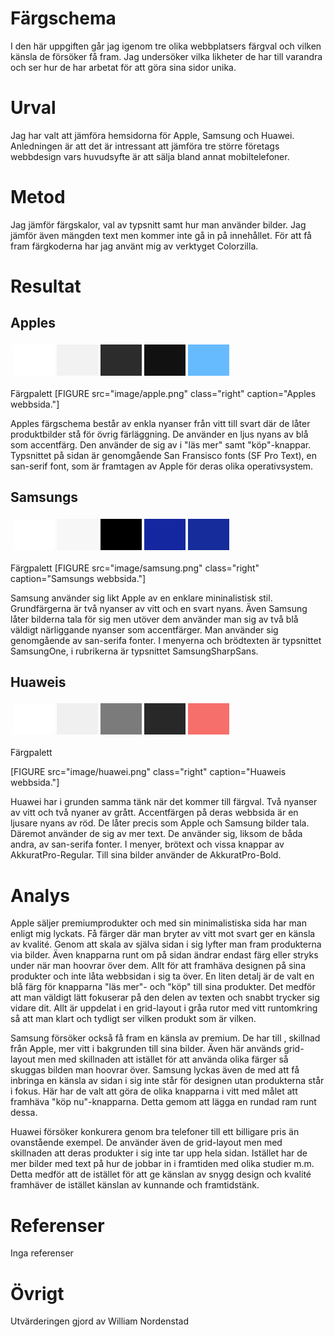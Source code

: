 ---
---
Färgschema
=======================

I den här uppgiften går jag igenom tre olika webbplatsers färgval och vilken känsla de försöker få fram.
Jag undersöker vilka likheter de har till varandra och ser hur de har arbetat för att göra sina sidor unika.

Urval
=======================

Jag har valt att jämföra hemsidorna för Apple, Samsung och Huawei. Anledningen är att det är intressant att jämföra tre större företags webbdesign vars huvudsyfte är att sälja bland annat mobiltelefoner.


Metod
=======================

Jag jämför färgskalor, val av typsnitt samt hur man använder bilder. Jag jämför även mängden text men kommer inte
 gå in på innehållet.
 För att få fram färgkoderna har jag använt mig av verktyget Colorzilla.

Resultat
=======================

Apples
-----------------------
<table style="border-spacing: 4px; border-collapse: separate">
<tr>
<td style="height: 50px; width: 50px; background-color: #ffffff">
<td style="height: 50px; width: 50px; background-color: #f2f2f2">
<td style="height: 50px; width: 50px; background-color: #2c2c2c">
<td style="height: 50px; width: 50px; background-color: #111111">
<td style="height: 50px; width: 50px; background-color: #66bbff">
</tr>
</table>
Färgpalett
[FIGURE src="image/apple.png" class="right" caption="Apples webbsida."]

Apples färgschema består av enkla nyanser från vitt till svart där de låter produktbilder stå för
övrig färläggning. De använder en ljus nyans av blå som accentfärg. Den använder de sig av i "läs mer" samt "köp"-knappar. Typsnittet på sidan är genomgående San Fransisco fonts (SF Pro Text), en san-serif font, som är framtagen av Apple för deras olika operativsystem.

Samsungs
-----------------------
<table style="border-spacing: 4px; border-collapse: separate">
<tr>
<td style="height: 50px; width: 50px; background-color: #ffffff">
<td style="height: 50px; width: 50px; background-color: #f7f7f7">
<td style="height: 50px; width: 50px; background-color: #000000">
<td style="height: 50px; width: 50px; background-color: #1427A0">
<td style="height: 50px; width: 50px; background-color: #152c9a">
</tr>
</table>
Färgpalett
[FIGURE src="image/samsung.png" class="right" caption="Samsungs webbsida."]

Samsung använder sig likt Apple av en enklare mininalistisk stil. Grundfärgerna är två nyanser av vitt och
en svart nyans. Även Samsung låter bilderna tala för sig men utöver dem använder man sig av två blå väldigt närliggande nyanser som accentfärger. Man använder sig genomgående av san-serifa fonter. I menyerna och brödtexten är typsnittet SamsungOne, i rubrikerna är typsnittet SamsungSharpSans.


Huaweis
-----------------------
<table style="border-spacing: 4px; border-collapse: separate">
<tr>
<td style="height: 50px; width: 50px; background-color: #ffffff">
<td style="height: 50px; width: 50px; background-color: #f0f0f0">
<td style="height: 50px; width: 50px; background-color: #7B7B7B">
<td style="height: 50px; width: 50px; background-color: #282828">
<td style="height: 50px; width: 50px; background-color: #F66F6A">
</tr>
</table>
Färgpalett

[FIGURE src="image/huawei.png" class="right" caption="Huaweis webbsida."]

Huawei har i grunden samma tänk när det kommer till färgval. Två nyanser av vitt och två nyaner av grått. Accentfärgen
på deras webbsida är en ljusare nyans av röd. De låter precis som Apple och Samsung bilder tala. Däremot använder de sig av mer text. De använder sig, liksom de båda andra, av san-serifa fonter. I menyer, brötext och vissa knappar av AkkuratPro-Regular. Till sina bilder använder de AkkuratPro-Bold.




Analys
=======================
Apple säljer premiumprodukter och med sin minimalistiska sida har man enligt mig lyckats. Få färger där man bryter av
vitt mot svart ger en känsla av kvalité. Genom att skala av själva sidan i sig lyfter man fram produkterna via bilder.
Även knapparna runt om på sidan ändrar endast färg eller stryks under när man hoovrar över dem. Allt för att framhäva
designen på sina produkter och inte låta webbsidan i sig ta över. En liten detalj är de valt en blå färg för knapparna
"läs mer"- och "köp" till sina produkter. Det medför att man väldigt lätt fokuserar på den delen av texten och snabbt trycker
sig vidare dit. Allt är uppdelat i en grid-layout i gråa rutor med vitt runtomkring så att man klart och tydligt ser vilken produkt som är vilken.

Samsung försöker också få fram en känsla av premium. De har till , skillnad från Apple, mer vitt i bakgrunden till sina bilder. Även här
används grid-layout men med skillnaden att istället för att använda olika färger så skuggas bilden man hoovrar över. Samsung
lyckas även de med att få inbringa en känsla av sidan i sig inte står för designen utan produkterna står i fokus. Här har de valt att göra de olika knapparna i vitt med målet att framhäva "köp nu"-knapparna. Detta gemom att lägga en rundad ram runt dessa.

Huawei försöker konkurera genom bra telefoner till ett billigare pris än ovanstående exempel. De använder även de grid-layout men med skillnaden att deras produkter i sig inte tar upp hela sidan. Istället har de mer bilder med text på hur de jobbar in i framtiden med olika studier m.m. Detta medför att de istället för att ge känslan av snygg design och kvalité framhäver de istället känslan av kunnande och framtidstänk.

Referenser
=======================
Inga referenser

Övrigt
=======================
Utvärderingen gjord av William Nordenstad
